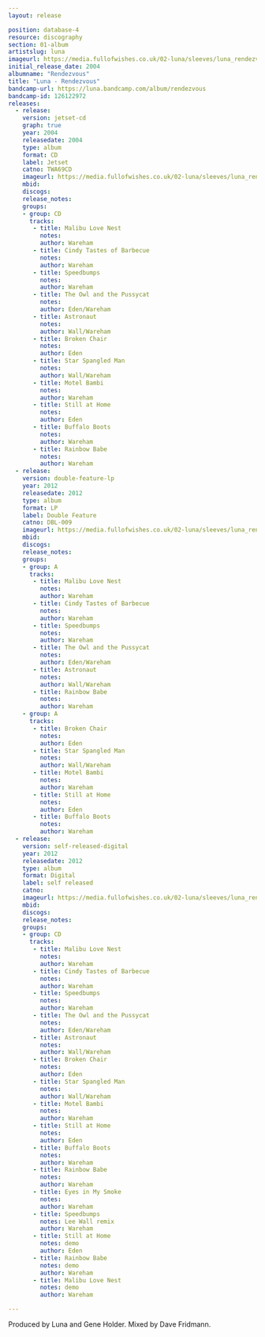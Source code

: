 ```yaml
---
layout: release

position: database-4
resource: discography
section: 01-album
artistslug: luna
imageurl: https://media.fullofwishes.co.uk/02-luna/sleeves/luna_rendezvous.jpg
initial_release_date: 2004
albumname: "Rendezvous"
title: "Luna - Rendezvous"
bandcamp-url: https://luna.bandcamp.com/album/rendezvous
bandcamp-id: 126122972
releases:
  - release:
    version: jetset-cd
    graph: true
    year: 2004
    releasedate: 2004
    type: album
    format: CD
    label: Jetset
    catno: TWA69CD
    imageurl: https://media.fullofwishes.co.uk/02-luna/sleeves/luna_rendezvous.jpg
    mbid:
    discogs:
    release_notes:
    groups:
    - group: CD
      tracks:
       - title: Malibu Love Nest
         notes:
         author: Wareham
       - title: Cindy Tastes of Barbecue
         notes:
         author: Wareham
       - title: Speedbumps
         notes:
         author: Wareham
       - title: The Owl and the Pussycat
         notes:
         author: Eden/Wareham
       - title: Astronaut
         notes:
         author: Wall/Wareham
       - title: Broken Chair
         notes:
         author: Eden
       - title: Star Spangled Man
         notes:
         author: Wall/Wareham
       - title: Motel Bambi
         notes:
         author: Wareham
       - title: Still at Home
         notes:
         author: Eden
       - title: Buffalo Boots
         notes:
         author: Wareham
       - title: Rainbow Babe
         notes:
         author: Wareham
  - release:
    version: double-feature-lp
    year: 2012
    releasedate: 2012
    type: album
    format: LP
    label: Double Feature
    catno: DBL-009
    imageurl: https://media.fullofwishes.co.uk/02-luna/sleeves/luna_rendezvous.jpg
    mbid:
    discogs:
    release_notes:
    groups:
    - group: A
      tracks:
       - title: Malibu Love Nest
         notes:
         author: Wareham
       - title: Cindy Tastes of Barbecue
         notes:
         author: Wareham
       - title: Speedbumps
         notes:
         author: Wareham
       - title: The Owl and the Pussycat
         notes:
         author: Eden/Wareham
       - title: Astronaut
         notes:
         author: Wall/Wareham
       - title: Rainbow Babe
         notes:
         author: Wareham
    - group: A
      tracks:
       - title: Broken Chair
         notes:
         author: Eden
       - title: Star Spangled Man
         notes:
         author: Wall/Wareham
       - title: Motel Bambi
         notes:
         author: Wareham
       - title: Still at Home
         notes:
         author: Eden
       - title: Buffalo Boots
         notes:
         author: Wareham
  - release:
    version: self-released-digital
    year: 2012
    releasedate: 2012
    type: album
    format: Digital
    label: self released
    catno:
    imageurl: https://media.fullofwishes.co.uk/02-luna/sleeves/luna_rendezvous.jpg
    mbid:
    discogs:
    release_notes:
    groups:
    - group: CD
      tracks:
       - title: Malibu Love Nest
         notes:
         author: Wareham
       - title: Cindy Tastes of Barbecue
         notes:
         author: Wareham
       - title: Speedbumps
         notes:
         author: Wareham
       - title: The Owl and the Pussycat
         notes:
         author: Eden/Wareham
       - title: Astronaut
         notes:
         author: Wall/Wareham
       - title: Broken Chair
         notes:
         author: Eden
       - title: Star Spangled Man
         notes:
         author: Wall/Wareham
       - title: Motel Bambi
         notes:
         author: Wareham
       - title: Still at Home
         notes:
         author: Eden
       - title: Buffalo Boots
         notes:
         author: Wareham
       - title: Rainbow Babe
         notes:
         author: Wareham
       - title: Eyes in My Smoke
         notes:
         author: Wareham
       - title: Speedbumps
         notes: Lee Wall remix
         author: Wareham
       - title: Still at Home
         notes: demo
         author: Eden
       - title: Rainbow Babe
         notes: demo
         author: Wareham
       - title: Malibu Love Nest
         notes: demo
         author: Wareham

---
```

Produced by Luna and Gene Holder.
Mixed by Dave Fridmann.

